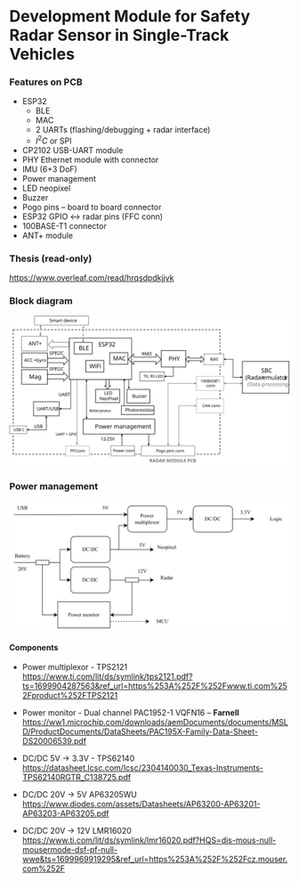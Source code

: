 # Development Module for Safety Radar Sensor in Single-Track Vehicles

### Features on PCB
* ESP32
    * BLE
    * MAC
    * 2 UARTs (flashing/debugging + radar interface)
    * $I^2C$ or SPI
* CP2102 USB-UART module
* PHY Ethernet module with connector
* IMU (6+3 DoF)
* Power management
* LED neopixel
* Buzzer
* Pogo pins – board to board connector
* ESP32 GPIO <-> radar pins (FFC conn)
* 100BASE-T1 connector
* ANT+ module

### Thesis (read-only)
https://www.overleaf.com/read/hrqsdpdkjjvk

### Block diagram

![](graphics/BlockDiagram_v3.svg)

### Power management

![](graphics/PowerManagement.svg)

#### Components

* Power multiplexor - TPS2121   
    https://www.ti.com/lit/ds/symlink/tps2121.pdf?ts=1699904287563&ref_url=https%253A%252F%252Fwww.ti.com%252Fproduct%252FTPS2121

* Power monitor - Dual channel PAC1952-1 VQFN16 – **Farnell**
    https://ww1.microchip.com/downloads/aemDocuments/documents/MSLD/ProductDocuments/DataSheets/PAC195X-Family-Data-Sheet-DS20006539.pdf

* DC/DC 5V -> 3.3V - TPS62140  
    https://datasheet.lcsc.com/lcsc/2304140030_Texas-Instruments-TPS62140RGTR_C138725.pdf

* DC/DC 20V -> 5V AP63205WU  
    https://www.diodes.com/assets/Datasheets/AP63200-AP63201-AP63203-AP63205.pdf

* DC/DC 20V -> 12V LMR16020  
    https://www.ti.com/lit/ds/symlink/lmr16020.pdf?HQS=dis-mous-null-mousermode-dsf-pf-null-wwe&ts=1699969919295&ref_url=https%253A%252F%252Fcz.mouser.com%252F